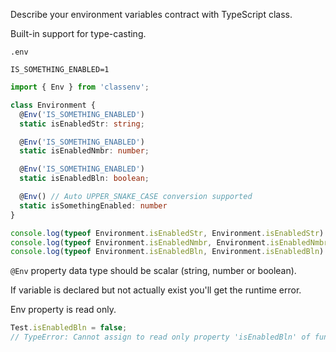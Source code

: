 Describe your environment variables contract with TypeScript class.

Built-in support for type-casting.

`.env`
```
IS_SOMETHING_ENABLED=1
```

```typescript
import { Env } from 'classenv';

class Environment {
  @Env('IS_SOMETHING_ENABLED')
  static isEnabledStr: string;

  @Env('IS_SOMETHING_ENABLED')
  static isEnabledNmbr: number;

  @Env('IS_SOMETHING_ENABLED')
  static isEnabledBln: boolean;

  @Env() // Auto UPPER_SNAKE_CASE conversion supported
  static isSomethingEnabled: number
}

console.log(typeof Environment.isEnabledStr, Environment.isEnabledStr) // string 1
console.log(typeof Environment.isEnabledNmbr, Environment.isEnabledNmbr) // number 1
console.log(typeof Environment.isEnabledBln, Environment.isEnabledBln) // boolean true
```

`@Env` property data type should be scalar (string, number or boolean).

If variable is declared but not actually exist you'll get the runtime error.

Env property is read only.

```typescript
Test.isEnabledBln = false;
// TypeError: Cannot assign to read only property 'isEnabledBln' of function 'class Test{}'
```